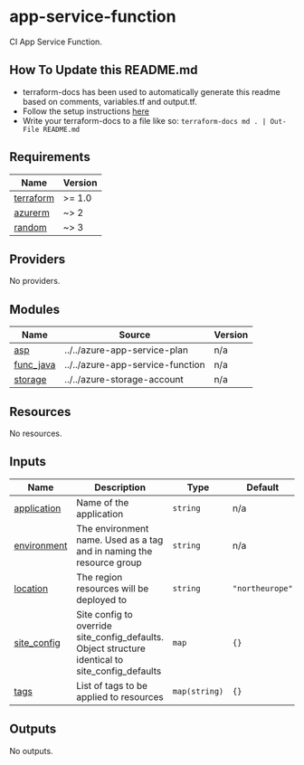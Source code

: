 # app-service-function

CI App Service Function.

## How To Update this README.md

* terraform-docs has been used to automatically generate this readme based on comments, variables.tf and output.tf.
* Follow the setup instructions [here](https://github.com/segmentio/terraform-docs)
* Write your terraform-docs to a file like so: `terraform-docs md . | Out-File README.md`

## Requirements

| Name | Version |
|------|---------|
| <a name="requirement_terraform"></a> [terraform](#requirement\_terraform) | >= 1.0 |
| <a name="requirement_azurerm"></a> [azurerm](#requirement\_azurerm) | ~> 2 |
| <a name="requirement_random"></a> [random](#requirement\_random) | ~> 3 |

## Providers

No providers.

## Modules

| Name | Source | Version |
|------|--------|---------|
| <a name="module_asp"></a> [asp](#module\_asp) | ../../azure-app-service-plan | n/a |
| <a name="module_func_java"></a> [func\_java](#module\_func\_java) | ../../azure-app-service-function | n/a |
| <a name="module_storage"></a> [storage](#module\_storage) | ../../azure-storage-account | n/a |

## Resources

No resources.

## Inputs

| Name | Description | Type | Default | Required |
|------|-------------|------|---------|:--------:|
| <a name="input_application"></a> [application](#input\_application) | Name of the application | `string` | n/a | yes |
| <a name="input_environment"></a> [environment](#input\_environment) | The environment name. Used as a tag and in naming the resource group | `string` | n/a | yes |
| <a name="input_location"></a> [location](#input\_location) | The region resources will be deployed to | `string` | `"northeurope"` | no |
| <a name="input_site_config"></a> [site\_config](#input\_site\_config) | Site config to override site\_config\_defaults. Object structure identical to site\_config\_defaults | `map` | `{}` | no |
| <a name="input_tags"></a> [tags](#input\_tags) | List of tags to be applied to resources | `map(string)` | `{}` | no |

## Outputs

No outputs.

